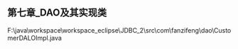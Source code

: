 ##  第七章_DAO及其实现类

F:\java\workspace\workspace_eclipse\JDBC_2\src\com\fanzifeng\dao\CustomerDALOImpl.java